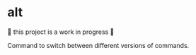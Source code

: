 # alt

:rotating_light: this project is a work in progress :rotating_light:

Command to switch between different versions of commands.
